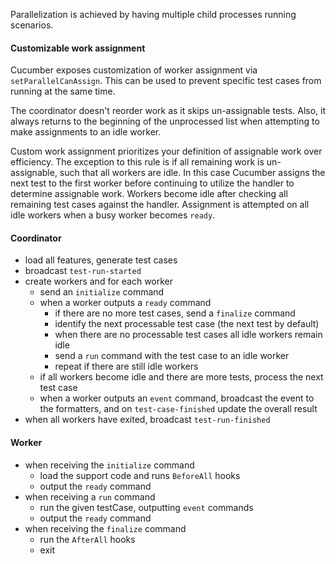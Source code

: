 Parallelization is achieved by having multiple child processes running scenarios.

#### Customizable work assignment
Cucumber exposes customization of worker assignment via `setParallelCanAssign`.
This can be used to prevent specific test cases from running at the same time.

The coordinator doesn't reorder work as it skips un-assignable tests. Also, it always
returns to the beginning of the unprocessed list when attempting to make assignments
to an idle worker.

Custom work assignment prioritizes your definition of assignable work over efficiency.
The exception to this rule is if all remaining work is un-assignable, such that all
workers are idle. In this case Cucumber assigns the next test to the first worker
before continuing to utilize the handler to determine assignable work. Workers become
idle after checking all remaining test cases against the handler. Assignment is
attempted on all idle workers when a busy worker becomes `ready`.

#### Coordinator
- load all features, generate test cases
- broadcast `test-run-started`
- create workers and for each worker
  - send an `initialize` command
  - when a worker outputs a `ready` command
    - if there are no more test cases, send a `finalize` command
    - identify the next processable test case (the next test by default)
    - when there are no processable test cases all idle workers remain idle
    - send a `run` command with the test case to an idle worker
    - repeat if there are still idle workers
  - if all workers become idle and there are more tests, process the next test case
  - when a worker outputs an `event` command,
    broadcast the event to the formatters,
    and on `test-case-finished` update the overall result
- when all workers have exited, broadcast `test-run-finished`

#### Worker
- when receiving the `initialize` command
  - load the support code and runs `BeforeAll` hooks
  - output the `ready` command
- when receiving a `run` command
  - run the given testCase, outputting `event` commands
  - output the `ready` command
- when receiving the `finalize` command
  - run the `AfterAll` hooks
  - exit
